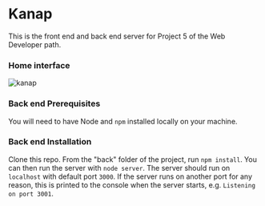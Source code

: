 # Kanap #

This is the front end and back end server for Project 5 of the Web Developer path.
### Home interface
![kanap](https://github.com/ndoubayo/Projet-kanap/assets/115634872/0c4571b2-f237-45a1-916d-3a95c44db0fe)

### Back end Prerequisites ###

You will need to have Node and `npm` installed locally on your machine.

### Back end Installation ###

Clone this repo. From the "back" folder of the project, run `npm install`. You 
can then run the server with `node server`. 
The server should run on `localhost` with default port `3000`. If the
server runs on another port for any reason, this is printed to the
console when the server starts, e.g. `Listening on port 3001`.
